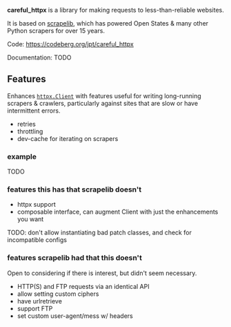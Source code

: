 **careful_httpx** is a library for making requests to less-than-reliable websites.

It is based on [scrapelib](https://pypi.org/scrapelib/), which has powered Open States & many other Python scrapers for over 15 years.

Code: <https://codeberg.org/jpt/careful_httpx>

Documentation: TODO

## Features

Enhances [`httpx.Client`](https://www.python-httpx.org) with features useful for writing long-running scrapers & crawlers, particularly against sites that are slow or have intermittent errors.

- retries
- throttling
- dev-cache for iterating on scrapers

### example

TODO

### features this has that scrapelib doesn't

- httpx support
- composable interface, can augment Client with just the enhancements you want

TODO: don't allow instantiating bad patch classes, and check for incompatible configs

### features scrapelib had that this doesn't

Open to considering if there is interest, but didn't seem necessary.

- HTTP(S) and FTP requests via an identical API
- allow setting custom ciphers
- have urlretrieve
- support FTP
- set custom user-agent/mess w/ headers

